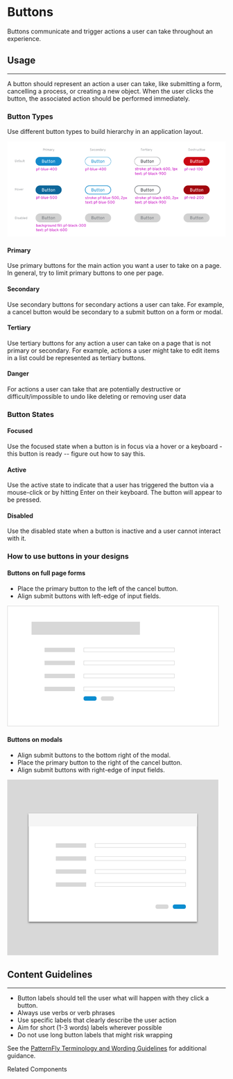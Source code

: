 # Buttons
Buttons communicate and trigger actions a user can take throughout an experience.


## Usage
***
A button should represent an action a user can take, like submitting a form, cancelling a process, or creating a new object. When the user clicks the button, the associated action should be performed immediately.

### Button Types
Use different button types to build hierarchy in an application layout.

![Buttons Grid](img/buttons.png)

#### Primary
Use primary buttons for the main action you want a user to take on a page. In general, try to limit primary buttons to one per page.

#### Secondary
Use secondary buttons for secondary actions a user can take. For example, a cancel button would be secondary to a submit button on a form or modal.

#### Tertiary
Use tertiary buttons for any action a user can take on a page that is not primary or secondary. For example, actions a user might take to edit items in a list could be represented as tertiary buttons.

#### Danger
For actions a user can take that are potentially destructive or difficult/impossible to undo like deleting or removing user data

### Button States

#### Focused
Use the focused state when a button is in focus via a hover or a keyboard - this button is ready -- figure out how to say this.

#### Active
Use the active state to indicate that a user has triggered the button via a mouse-click or by hitting Enter on their keyboard. The button will appear to be pressed.

#### Disabled
Use the disabled state when a button is inactive and a user cannot interact with it.

### How to use buttons in your designs
#### Buttons on full page forms
* Place the primary button to the left of the cancel button.
* Align submit buttons with left-edge of input fields.

![Buttons on modals](img/button_on_form.png)

#### Buttons on modals
* Align submit buttons to the bottom right of the modal.
* Place the primary button to the right of the cancel button.
* Align submit buttons with right-edge of input fields.

![Buttons on modals](img/button_on_modal.png)

## Content Guidelines
***
* Button labels should tell the user what will happen with they click a button.
* Always use verbs or verb phrases
* Use specific labels that clearly describe the user action
* Aim for short (1-3 words) labels wherever possible
* Do not use long button labels that might risk wrapping

See the [PatternFly Terminology and Wording Guidelines](http://www.patternfly.org/styles/terminology-and-wording/) for additional guidance.

Related Components
